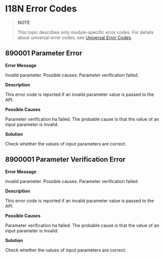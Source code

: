 # I18N Error Codes

> **NOTE**
>
> This topic describes only module-specific error codes. For details about universal error codes, see [Universal Error Codes](../errorcode-universal.md).

## 890001 Parameter Error

**Error Message**

Invalid parameter. Possible causes: Parameter verification failed.

**Description**

This error code is reported if an invalid parameter value is passed to the API.

**Possible Causes**

Parameter verification ha failed. The probable cause is that the value of an input parameter is invalid.
 
**Solution**

Check whether the values of input parameters are correct.

<!--Del-->
## 8900001 Parameter Verification Error

**Error Message**

Invalid parameter. Possible causes: Parameter verification failed.

**Description**

This error code is reported if an invalid parameter value is passed to the API.

**Possible Causes**

Parameter verification ha failed. The probable cause is that the value of an input parameter is invalid.
 
**Solution**

Check whether the values of input parameters are correct.
<!--DelEnd-->
